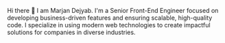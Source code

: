 Hi there 👋 I am Marjan Dejyab. I'm a Senior Front-End Engineer focused on developing business-driven features and ensuring scalable, high-quality code. I specialize in using modern web technologies to create impactful solutions for companies in diverse industries.
